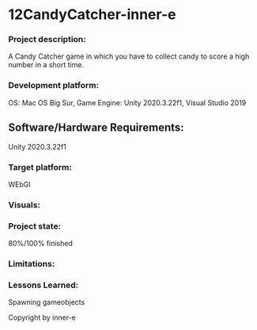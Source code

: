 # 12CandyCatcher-inner-e

### Project description: 
A Candy Catcher game in which you have to collect candy to score a high number in a short time.

### Development platform: 
OS: Mac OS Big Sur, Game Engine: Unity 2020.3.22f1, Visual Studio 2019  


## Software/Hardware Requirements: 
Unity 2020.3.22f1


### Target platform:
WEbGl


### Visuals: 



### Project state: 
80%/100% finished

### Limitations: 

### Lessons Learned:
Spawning gameobjects


Copyright by inner-e
